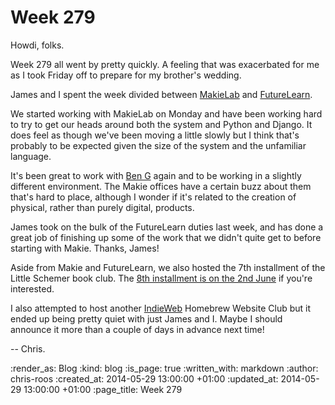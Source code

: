 Week 279
========

Howdi, folks.

Week 279 all went by pretty quickly. A feeling that was exacerbated for me as I took Friday off to prepare for my brother's wedding.

James and I spent the week divided between [MakieLab][] and [FutureLearn][].

We started working with MakieLab on Monday and have been working hard to try to get our heads around both the system and Python and Django. It does feel as though we've been moving a little slowly but I think that's probably to be expected given the size of the system and the unfamiliar language.

It's been great to work with [Ben G][] again and to be working in a slightly different environment. The Makie offices have a certain buzz about them that's hard to place, although I wonder if it's related to the creation of physical, rather than purely digital, products.

James took on the bulk of the FutureLearn duties last week, and has done a great job of finishing up some of the work that we didn't quite get to before starting with Makie. Thanks, James!

Aside from Makie and FutureLearn, we also hosted the 7th installment of the Little Schemer book club. The [8th installment is on the 2nd June][little-schemer-8] if you're interested.

I also attempted to host another [IndieWeb][] Homebrew Website Club but it ended up being pretty quiet with just James and I. Maybe I should announce it more than a couple of days in advance next time!

-- Chris.

[Ben G]: https://twitter.com/beng
[FutureLearn]: https://www.futurelearn.com/
[IndieWeb]: http://indiewebcamp.com/
[little-schemer-8]: http://lanyrd.com/2014/little-schemer-book-club-june/
[MakieLab]: http://www.makieworld.com/

:render_as: Blog
:kind: blog
:is_page: true
:written_with: markdown
:author: chris-roos
:created_at: 2014-05-29 13:00:00 +01:00
:updated_at: 2014-05-29 13:00:00 +01:00
:page_title: Week 279
